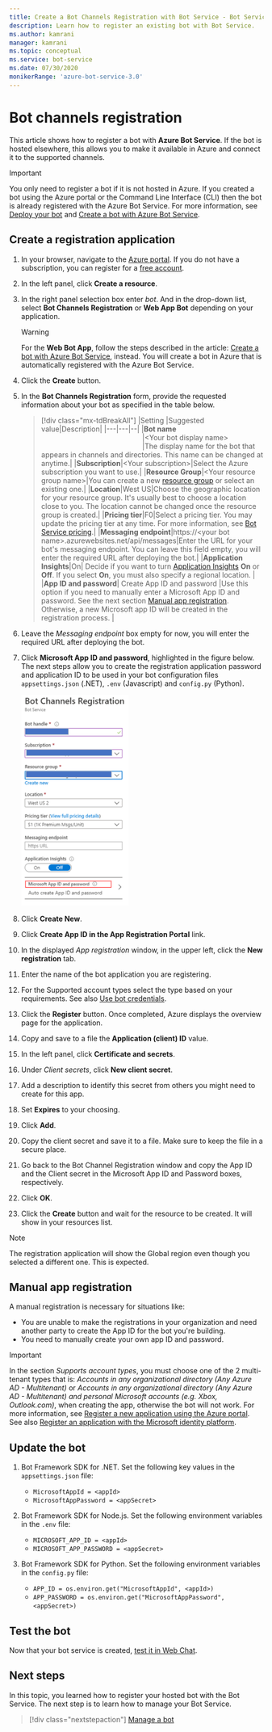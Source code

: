 ```yaml
---
title: Create a Bot Channels Registration with Bot Service - Bot Service
description: Learn how to register an existing bot with Bot Service.
ms.author: kamrani
manager: kamrani
ms.topic: conceptual
ms.service: bot-service
ms.date: 07/30/2020
monikerRange: 'azure-bot-service-3.0'
---
```


# Bot channels registration

This article shows how to register a bot with **Azure Bot Service**. If the bot is hosted elsewhere, this allows you to make it available in Azure and connect it to the supported channels.

> [!IMPORTANT]
> You only need to register a bot if it is not hosted in Azure.
If you created a bot using the Azure portal or the Command Line Interface (CLI) then the bot is already registered with the Azure Bot Service. For more information, see [Deploy your bot](bot-builder-deploy-az-cli.md) and [Create a bot with Azure Bot Service](v4sdk/abs-quickstart.md).

## Create a registration application

1. In your browser, navigate to the [Azure portal](https://ms.portal.azure.com). If you do not have a subscription, you can register for a <a href="https://azure.microsoft.com/free/" target="_blank">free account</a>.

1. In the left panel, click **Create a resource**.
1. In the right panel selection box enter *bot*. And in the drop-down list, select **Bot Channels Registration** or **Web App Bot** depending on your application.

    > [!WARNING]
    > For the **Web Bot App**, follow the steps described in the article: [Create a bot with Azure Bot Service](v4sdk/abs-quickstart.md), instead. You will create a bot in Azure that is automatically registered with the Azure Bot Service.

1. Click the **Create** button.
1. In the **Bot Channels Registration** form, provide the requested information about your bot as specified in the table below.

    > [!div class="mx-tdBreakAll"]
    >   |Setting |Suggested value|Description|
    >   |---|---|--|
    >   |**Bot name** <img width="200px"/>|\<Your bot display name><img width="200px"/>|The display name for the bot that appears in channels and directories. This name can be changed at anytime.|
    >   |**Subscription**|\<Your subscription>|Select the Azure subscription you want to use.|
    >   |**Resource Group**|\<Your resource group name>|You can create a new [resource group](/azure/azure-resource-manager/resource-group-overview#resource-groups) or select an existing one.|
    >   |**Location**|West US|Choose the geographic location for your resource group. It's usually best to choose a location close to you. The location cannot be changed once the resource group is created.|
    >   |**Pricing tier**|F0|Select a pricing tier. You may update the pricing tier at any time. For more information, see [Bot Service pricing](https://azure.microsoft.com/pricing/details/bot-service/).|
    >   |**Messaging endpoint**|https://\<your bot name>.azurewebsites.net/api/messages|Enter the URL for your bot's messaging endpoint. You can leave this field empty, you will enter the required URL after deploying the bot.|
    >   |**Application Insights**|On| Decide if you want to turn [Application Insights](bot-service-manage-analytics.md) **On** or **Off**. If you select **On**, you must also specify a regional location. |
    >   |**App ID and password**| Create App ID and password |Use this option if you need to manually enter a Microsoft App ID and password. See the next section [Manual app registration](#manual-app-registration). Otherwise, a new Microsoft app ID will be created in the registration process. |

1. Leave the *Messaging endpoint* box empty for now, you will enter the required URL after deploying the bot.
1. Click **Microsoft App ID and password**, highlighted in the figure below.  The next steps allow you to create the registration application password and application ID to be used in your bot configuration files `appsettings.json` (.NET), `.env` (Javascript) and `config.py` (Python).

    ![bot registration settings](media/azure-bot-quickstarts/bot-channels-registration-settings.png)

1. Click **Create New**.
1. Click **Create App ID in the App Registration Portal** link.
1. In the displayed *App registration* window, in the upper left, click the **New registration** tab.
1. Enter the name of the bot application you are registering.
1. For the Supported account types select the type based on your requirements. See also [Use bot credentials](bot-service-debug-emulator.md#use-bot-credentials).
1. Click the **Register** button. Once completed, Azure displays the overview page for the application.
1. Copy and save to a file the **Application (client) ID** value.
1. In the left panel, click **Certificate and secrets**.
1. Under *Client secrets*, click **New client secret**.
1. Add a description to identify this secret from others you might need to create for this app.
1. Set **Expires** to your choosing.
1. Click **Add**.
1. Copy the client secret and save it to a file. Make sure to keep the file in a secure place.
1. Go back to the Bot Channel Registration window and copy the App ID and the Client secret in the Microsoft App ID and Password boxes, respectively.
1. Click **OK**.
1. Click the **Create** button and wait for the resource to be created. It will show in your resources list.

> [!NOTE]
> The registration application will show the Global region even though you selected a different one. This is expected.

## Manual app registration

A manual registration is necessary for situations like:

- You are unable to make the registrations in your organization and need another party to create the App ID for the bot you're building.
- You need to manually create your own app ID and password.

> [!IMPORTANT]
> In the section *Supports account types*, you must choose one of the 2 multi-tenant types that is: *Accounts in any organizational directory (Any Azure AD - Multitenant)* or *Accounts in any organizational directory (Any Azure AD - Multitenant) and personal Microsoft accounts (e.g. Xbox, Outlook.com)*, when creating the app, otherwise the bot will not work. For more information, see [Register a new application using the Azure portal](https://docs.microsoft.com/azure/active-directory/develop/quickstart-register-app#register-a-new-application-using-the-azure-portal). See also [Register an application with the Microsoft identity platform](https://docs.microsoft.com/azure/active-directory/develop/quickstart-register-app#register-a-new-application-using-the-azure-portal).

## Update the bot

1. Bot Framework SDK for .NET. Set the following key values in the `appsettings.json` file:
    - `MicrosoftAppId = <appId>`
    - `MicrosoftAppPassword = <appSecret>`

1. Bot Framework SDK for Node.js. Set the following environment variables in the `.env` file:
    - `MICROSOFT_APP_ID = <appId>`
    - `MICROSOFT_APP_PASSWORD = <appSecret>`

1. Bot Framework SDK for Python. Set the following environment variables in the `config.py` file:
    - `APP_ID = os.environ.get("MicrosoftAppId", <appId>)`
    - `APP_PASSWORD = os.environ.get("MicrosoftAppPassword", <appSecret>)`

## Test the bot

Now that your bot service is created, [test it in Web Chat](v4sdk/abs-quickstart.md#test-the-bot).

## Next steps

In this topic, you learned how to register your hosted bot with the Bot Service. The next step is to learn how to manage your Bot Service.

> [!div class="nextstepaction"]
> [Manage a bot](bot-service-manage-overview.md)
